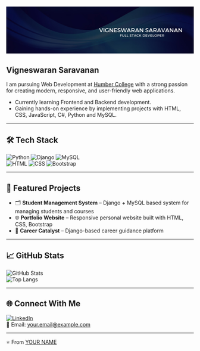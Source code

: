 
![Profile picture](New-Banner.jpg) 

## Vigneswaran Saravanan
I am pursuing Web Development at [Humber College](https://humber.ca/) with a strong passion for creating modern, responsive, and user-friendly web applications.

- Currently learning Frontend and Backend development.
- Gaining hands-on experience by implementing projects with HTML, CSS, JavaScript, C#, Python and MySQL.

---

## 🛠️ Tech Stack
![Python](https://img.shields.io/badge/Python-3776AB?style=for-the-badge&logo=python&logoColor=white)
![Django](https://img.shields.io/badge/Django-092E20?style=for-the-badge&logo=django&logoColor=white)
![MySQL](https://img.shields.io/badge/MySQL-005C84?style=for-the-badge&logo=mysql&logoColor=white)  
![HTML](https://img.shields.io/badge/HTML5-E34F26?style=for-the-badge&logo=html5&logoColor=white)
![CSS](https://img.shields.io/badge/CSS3-1572B6?style=for-the-badge&logo=css3&logoColor=white)
![Bootstrap](https://img.shields.io/badge/Bootstrap-563D7C?style=for-the-badge&logo=bootstrap&logoColor=white)

---

## 🚀 Featured Projects
- 🗂️ **Student Management System** – Django + MySQL based system for managing students and courses  
- 🌐 **Portfolio Website** – Responsive personal website built with HTML, CSS, Bootstrap  
- 🎯 **Career Catalyst** – Django-based career guidance platform  

---

## 📈 GitHub Stats
![GitHub Stats](https://github-readme-stats.vercel.app/api?username=YOUR-USERNAME&show_icons=true&theme=tokyonight)  
![Top Langs](https://github-readme-stats.vercel.app/api/top-langs/?username=YOUR-USERNAME&layout=compact&theme=tokyonight)

---

## 🌐 Connect With Me
[![LinkedIn](https://img.shields.io/badge/LinkedIn-0A66C2?style=for-the-badge&logo=linkedin&logoColor=white)](https://linkedin.com/in/YOUR-LINKEDIN)  
📧 Email: your.email@example.com  

---

⭐️ From [YOUR NAME](https://github.com/YOUR-USERNAME)



